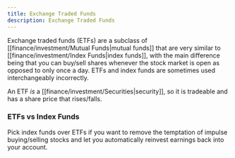 ```yaml
---
title: Exchange Traded Funds
description: Exchange Traded Funds
---
```


Exchange traded funds (ETFs) are a subclass of [[finance/investment/Mutual Funds|mutual funds]] that are very similar to [[finance/investment/Index Funds|index funds]], with the main difference being that you can buy/sell shares whenever the stock market is open as opposed to only once a day. ETFs and index funds are sometimes used interchangeably incorrectly.

An ETF *is* a [[finance/investment/Securities|security]], so it is tradeable and has a share price that rises/falls.

### ETFs vs Index Funds
Pick index funds over ETFs if you want to remove the temptation of impulse buying/selling stocks and let you automatically reinvest earnings back into your account.
